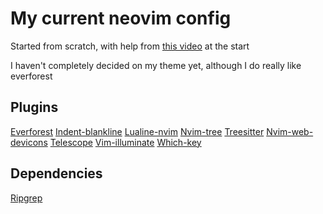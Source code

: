 # My current neovim config
Started from scratch, with help from [this video](https://www.youtube.com/watch?v=ZjMzBd1Dqz8&t=5046s) at the start  

I haven't completely decided on my theme yet, although I do really like everforest  

## Plugins
[Everforest](https://github.com/sainnhe/everfores)
[Indent-blankline](https://github.com/lukas-reineke/indent-blankline.nvim)
[Lualine-nvim](https://github.com/nvim-lualine/lualine.nvim)
[Nvim-tree](https://github.com/nvim-tree/nvim-tree.lua)
[Treesitter](https://github.com/nvim-treesitter/nvim-treesitter)
[Nvim-web-devicons](https://github.com/nvim-tree/nvim-web-devicons)
[Telescope](https://github.com/nvim-telescope/telescope.nvim)
[Vim-illuminate](https://github.com/RRethy/vim-illuminate)
[Which-key](https://github.com/folke/which-key.nvim)

## Dependencies
[Ripgrep](https://github.com/BurntSushi/ripgrep)
